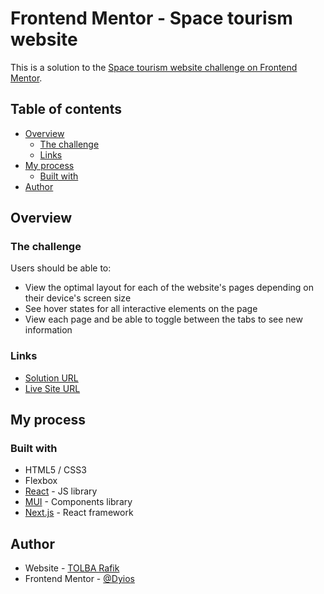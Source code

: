 # Frontend Mentor - Space tourism website

This is a solution to the [Space tourism website challenge on Frontend Mentor](https://www.frontendmentor.io/challenges/space-tourism-multipage-website-gRWj1URZ3).

## Table of contents

- [Overview](#overview)
  - [The challenge](#the-challenge)
  - [Links](#links)
- [My process](#my-process)
  - [Built with](#built-with)
- [Author](#author)

## Overview

### The challenge

Users should be able to:

- View the optimal layout for each of the website's pages depending on their device's screen size
- See hover states for all interactive elements on the page
- View each page and be able to toggle between the tabs to see new information

### Links

- [Solution URL](https://www.frontendmentor.io/solutions/space-tourism-website-with-nextjs-and-mui-L-tdSYgFHf)
- [Live Site URL](https://space-tourism-dyios.vercel.app/)

## My process

### Built with

- HTML5 / CSS3
- Flexbox
- [React](https://reactjs.org/) - JS library
- [MUI](https://mui.com/) - Components library
- [Next.js](https://nextjs.org/) - React framework

## Author

- Website - [TOLBA Rafik](https://rafik-tolba.netlify.app/)
- Frontend Mentor - [@Dyios](https://www.frontendmentor.io/profile/Dyios)
